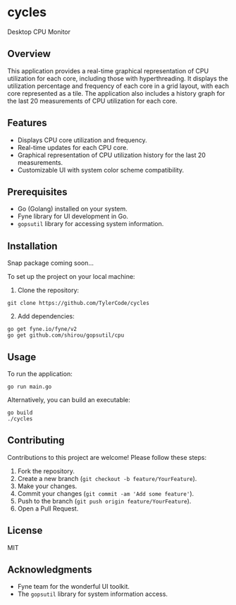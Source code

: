 # cycles
Desktop CPU Monitor

## Overview
This application provides a real-time graphical representation of CPU utilization for each core, including those with hyperthreading. It displays the utilization percentage and frequency of each core in a grid layout, with each core represented as a tile. The application also includes a history graph for the last 20 measurements of CPU utilization for each core.

## Features
- Displays CPU core utilization and frequency.
- Real-time updates for each CPU core.
- Graphical representation of CPU utilization history for the last 20 measurements.
- Customizable UI with system color scheme compatibility.

## Prerequisites
- Go (Golang) installed on your system.
- Fyne library for UI development in Go.
- `gopsutil` library for accessing system information.

## Installation

Snap package coming soon...

To set up the project on your local machine:

1. Clone the repository:
```
git clone https://github.com/TylerCode/cycles
```
2. Add dependencies:
```
go get fyne.io/fyne/v2
go get github.com/shirou/gopsutil/cpu
```

## Usage
To run the application:
```
go run main.go
```


Alternatively, you can build an executable:

```
go build
./cycles
```


## Contributing
Contributions to this project are welcome! Please follow these steps:

1. Fork the repository.
2. Create a new branch (`git checkout -b feature/YourFeature`).
3. Make your changes.
4. Commit your changes (`git commit -am 'Add some feature'`).
5. Push to the branch (`git push origin feature/YourFeature`).
6. Open a Pull Request.

## License
MIT

## Acknowledgments
- Fyne team for the wonderful UI toolkit.
- The `gopsutil` library for system information access.
